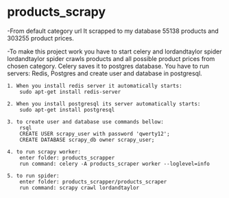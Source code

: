 # products_scrapy
-From default category url It scrapped to my database 55138 products and 303255 product prices.

-To make this project work you have to start celery and lordandtaylor spider
 lordandtaylor spider crawls products and all possible product prices from chosen category.
 Celery saves it to postgres database. You have to run servers: 
 Redis, Postgres and create user and database in postgresql.

    1. When you install redis server it automatically starts:
        sudo apt-get install redis-server

    2. When you install postgresql its server automatically starts:
        sudo apt-get install postgresql

    3. to create user and database use commands bellow:
        rsql
        CREATE USER scrapy_user with password 'qwerty12';
        CREATE DATABASE scrapy_db owner scrapy_user;

    4. to run scrapy worker:
        enter folder: products_scrapper
        run command: celery -A products_scraper worker --loglevel=info

    5. to run spider:
        enter folder: products_scrapper/products_scraper
        run command: scrapy crawl lordandtaylor


